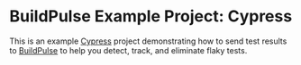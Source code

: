 # BuildPulse Example Project: Cypress

This is an example [Cypress](https://www.cypress.io) project demonstrating how to send test results to [BuildPulse](https://buildpulse.io) to help you detect, track, and eliminate flaky tests.
